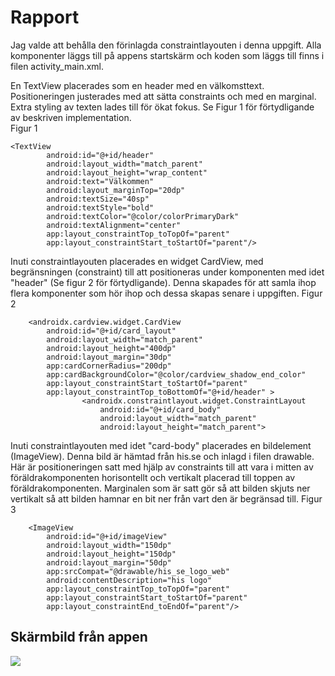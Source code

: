 
# Rapport

Jag valde att behålla den förinlagda constraintlayouten i denna uppgift. Alla komponenter läggs till på appens startskärm och koden som läggs till finns i filen activity_main.xml. 

En TextView placerades som en header med en välkomsttext. Positioneringen justerades med att sätta constraints och med en marginal. Extra styling av texten lades till för ökat fokus. Se Figur 1 för förtydligande av beskriven implementation.    
Figur 1
```
<TextView
        android:id="@+id/header"
        android:layout_width="match_parent"
        android:layout_height="wrap_content"
        android:text="Välkommen"
        android:layout_marginTop="20dp"
        android:textSize="40sp"
        android:textStyle="bold"
        android:textColor="@color/colorPrimaryDark"
        android:textAlignment="center"
        app:layout_constraintTop_toTopOf="parent"
        app:layout_constraintStart_toStartOf="parent"/>
```

Inuti constraintlayouten placerades en widget CardView, med begränsningen (constraint) till att positioneras under komponenten med idet "header" (Se figur 2 för förtydligande). 
Denna skapades för att samla ihop flera komponenter som hör ihop och dessa skapas senare i uppgiften.
Figur 2
```
    <androidx.cardview.widget.CardView
        android:id="@+id/card_layout"
        android:layout_width="match_parent"
        android:layout_height="400dp"
        android:layout_margin="30dp"
        app:cardCornerRadius="200dp"
        app:cardBackgroundColor="@color/cardview_shadow_end_color"
        app:layout_constraintStart_toStartOf="parent"
        app:layout_constraintTop_toBottomOf="@+id/header" >
                <androidx.constraintlayout.widget.ConstraintLayout
                    android:id="@+id/card_body"
                    android:layout_width="match_parent"
                    android:layout_height="match_parent">
```

Inuti constraintlayouten med idet "card-body" placerades en bildelement (ImageView). Denna bild är hämtad från his.se och inlagd i filen drawable. 
Här är positioneringen satt med hjälp av constraints till att vara i mitten av föräldrakomponenten horisontellt och vertikalt placerad till toppen av föräldrakomponenten. 
Marginalen som är satt gör så att bilden skjuts ner vertikalt så att bilden hamnar en bit ner från vart den är begränsad till. 
Figur 3
```
    <ImageView
        android:id="@+id/imageView"
        android:layout_width="150dp"
        android:layout_height="150dp"
        android:layout_margin="50dp"
        app:srcCompat="@drawable/his_se_logo_web"
        android:contentDescription="his logo"
        app:layout_constraintTop_toTopOf="parent"
        app:layout_constraintStart_toStartOf="parent"
        app:layout_constraintEnd_toEndOf="parent"/>
```

## Skärmbild från appen
![](Sreenshot.png)

